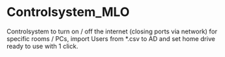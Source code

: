 # Controlsystem_MLO
Controlsystem to turn on / off the internet (closing ports via network) for specific rooms / PCs, import Users from *.csv to AD and set home drive ready to use with 1 click.
